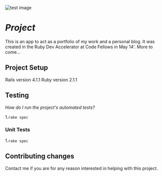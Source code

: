 ![test image](https://www.codeship.io/projects/cec26a40-b9f5-0131-a94f-3e57238f1619/status)
# _Project_

This is an app to act as a portfolio of my work and a personal blog. It was created in the Ruby Dev Accelerator at Code Fellows in May 14'. More to come...

## Project Setup

Rails version 4.1.1
Ruby version 2.1.1

## Testing

_How do I run the project's automated tests?_

1.`rake spec`

### Unit Tests

1.`rake spec`

## Contributing changes

Contact me if you are for any reason interested in helping with this project.
